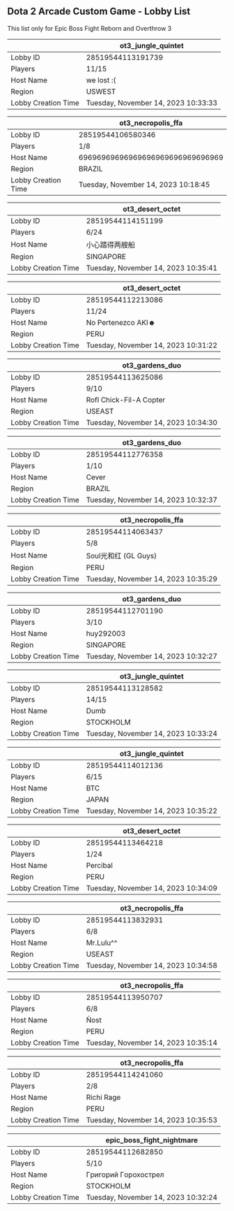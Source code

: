 ## Dota 2 Arcade Custom Game - Lobby List

This list only for Epic Boss Fight Reborn and Overthrow 3

|  | ot3_jungle_quintet |
| ------ | ------ |
| Lobby ID | 28519544113191739 |
| Players | 11/15 |
| Host Name | we lost :( |
| Region | USWEST |
| Lobby Creation Time | Tuesday, November 14, 2023 10:33:33 |


|  | ot3_necropolis_ffa |
| ------ | ------ |
| Lobby ID | 28519544106580346 |
| Players | 1/8 |
| Host Name | 69696969696969696969696969696969 |
| Region | BRAZIL |
| Lobby Creation Time | Tuesday, November 14, 2023 10:18:45 |


|  | ot3_desert_octet |
| ------ | ------ |
| Lobby ID | 28519544114151199 |
| Players | 6/24 |
| Host Name | 小心踏得两艘船 |
| Region | SINGAPORE |
| Lobby Creation Time | Tuesday, November 14, 2023 10:35:41 |


|  | ot3_desert_octet |
| ------ | ------ |
| Lobby ID | 28519544112213086 |
| Players | 11/24 |
| Host Name | No Pertenezco AKI☻ |
| Region | PERU |
| Lobby Creation Time | Tuesday, November 14, 2023 10:31:22 |


|  | ot3_gardens_duo |
| ------ | ------ |
| Lobby ID | 28519544113625086 |
| Players | 9/10 |
| Host Name | Rofl Chick-Fil-A Copter |
| Region | USEAST |
| Lobby Creation Time | Tuesday, November 14, 2023 10:34:30 |


|  | ot3_gardens_duo |
| ------ | ------ |
| Lobby ID | 28519544112776358 |
| Players | 1/10 |
| Host Name | Cever |
| Region | BRAZIL |
| Lobby Creation Time | Tuesday, November 14, 2023 10:32:37 |


|  | ot3_necropolis_ffa |
| ------ | ------ |
| Lobby ID | 28519544114063437 |
| Players | 5/8 |
| Host Name | Soul光和红 (GL Guys) |
| Region | PERU |
| Lobby Creation Time | Tuesday, November 14, 2023 10:35:29 |


|  | ot3_gardens_duo |
| ------ | ------ |
| Lobby ID | 28519544112701190 |
| Players | 3/10 |
| Host Name | huy292003 |
| Region | SINGAPORE |
| Lobby Creation Time | Tuesday, November 14, 2023 10:32:27 |


|  | ot3_jungle_quintet |
| ------ | ------ |
| Lobby ID | 28519544113128582 |
| Players | 14/15 |
| Host Name | Dumb |
| Region | STOCKHOLM |
| Lobby Creation Time | Tuesday, November 14, 2023 10:33:24 |


|  | ot3_jungle_quintet |
| ------ | ------ |
| Lobby ID | 28519544114012136 |
| Players | 6/15 |
| Host Name | BTC |
| Region | JAPAN |
| Lobby Creation Time | Tuesday, November 14, 2023 10:35:22 |


|  | ot3_desert_octet |
| ------ | ------ |
| Lobby ID | 28519544113464218 |
| Players | 1/24 |
| Host Name | Percibal |
| Region | PERU |
| Lobby Creation Time | Tuesday, November 14, 2023 10:34:09 |


|  | ot3_necropolis_ffa |
| ------ | ------ |
| Lobby ID | 28519544113832931 |
| Players | 6/8 |
| Host Name | Mr.Lulu^^ |
| Region | USEAST |
| Lobby Creation Time | Tuesday, November 14, 2023 10:34:58 |


|  | ot3_necropolis_ffa |
| ------ | ------ |
| Lobby ID | 28519544113950707 |
| Players | 6/8 |
| Host Name | Ñost |
| Region | PERU |
| Lobby Creation Time | Tuesday, November 14, 2023 10:35:14 |


|  | ot3_necropolis_ffa |
| ------ | ------ |
| Lobby ID | 28519544114241060 |
| Players | 2/8 |
| Host Name | Richi Rage |
| Region | PERU |
| Lobby Creation Time | Tuesday, November 14, 2023 10:35:53 |


|  | epic_boss_fight_nightmare |
| ------ | ------ |
| Lobby ID | 28519544112682850 |
| Players | 5/10 |
| Host Name | Гpигopий Гopoxocтpeл |
| Region | STOCKHOLM |
| Lobby Creation Time | Tuesday, November 14, 2023 10:32:24 |


